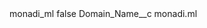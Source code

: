 <?xml version="1.0" encoding="UTF-8"?>
<CustomMetadata xmlns="http://soap.sforce.com/2006/04/metadata" xmlns:xsi="http://www.w3.org/2001/XMLSchema-instance" xmlns:xsd="http://www.w3.org/2001/XMLSchema">
    <label>monadi_ml</label>
    <protected>false</protected>
    <values>
        <field>Domain_Name__c</field>
        <value xsi:type="xsd:string">monadi.ml</value>
    </values>
</CustomMetadata>

